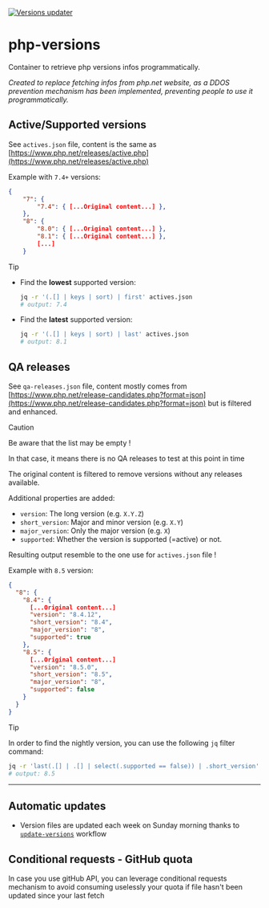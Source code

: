 [![Versions updater](https://github.com/yoanm/php-versions/actions/workflows/update-versions.yml/badge.svg?branch=master)](https://github.com/yoanm/php-versions/actions/workflows/update-versions.yml)

# php-versions
Container to retrieve php versions infos programmatically.

_Created to replace fetching infos from php.net website, as a DDOS prevention mechanism has been implemented, preventing people to use it programmatically._

## Active/Supported versions
See `actives.json` file, content is the same as [https://www.php.net/releases/active.php](https://www.php.net/releases/active.php)

Example with `7.4+` versions:
```json
{
    "7": {
        "7.4": { [...Original content...] },
    },
    "8": {
        "8.0": { [...Original content...] },
        "8.1": { [...Original content...] },
        [...]
    }
```


> [!TIP]
>
> - Find the **lowest** supported version:
>   ```bash
>   jq -r '(.[] | keys | sort) | first' actives.json
>   # output: 7.4
>   ```
> - Find the **latest** supported version:
>   ```bash
>   jq -r '(.[] | keys | sort) | last' actives.json
>   # output: 8.1
>   ```
>

## QA releases
See `qa-releases.json` file, content mostly comes from [https://www.php.net/release-candidates.php?format=json](https://www.php.net/release-candidates.php?format=json) but is filtered and enhanced.

> [!CAUTION]
> 
> Be aware that the list may be empty !
> 
> In that case, it means there is no QA releases to test at this point in time


The original content is filtered to remove versions without any releases available.

Additional properties are added:
- `version`: The long version (e.g. `X.Y.Z`)
- `short_version`: Major and minor version (e.g. `X.Y`)
- `major_version`: Only the major version (e.g. `X`)
- `supported`: Whether the version is supported (=active) or not.

Resulting output resemble to the one use for `actives.json` file !

Example with `8.5` version:
```json
{
  "8": {
    "8.4": {
      [...Original content...]
      "version": "8.4.12",
      "short_version": "8.4",
      "major_version": "8",
      "supported": true
    },
    "8.5": {
      [...Original content...]
      "version": "8.5.0",
      "short_version": "8.5",
      "major_version": "8",
      "supported": false
    }
  }
}
```

> [!TIP]
>
> In order to find the nightly version, you can use the following `jq` filter command:
> ```bash
> jq -r 'last(.[] | .[] | select(.supported == false)) | .short_version' qa-releases.json
> # output: 8.5
> ```
>

<hr/>

## Automatic updates

- Version files are updated each week on Sunday morning thanks to [`update-versions`](./.github/workflows/update-versions.yml) workflow

## Conditional requests - GitHub quota

In case you use gitHub API, you can leverage conditional requests mechanism to avoid consuming uselessly your quota if file hasn't been updated since your last fetch

